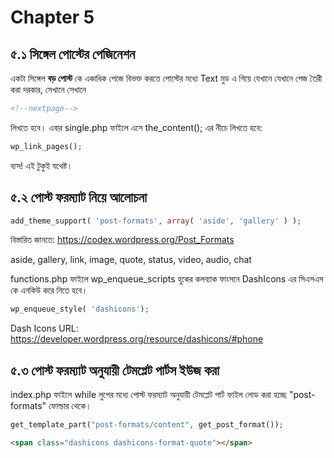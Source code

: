 # Chapter 5

## ৫.১ সিঙ্গেল পোস্টের পেজিনেশন

একটা সিঙ্গেল **বড় পোস্ট** কে একাধিক পেজে বিভক্ত করতে পোস্টের মধ্যে Text মুড এ গিয়ে যেখানে যেখানে পেজ তৈরী করা দরকার, সেখানে সেখানে
```html
<!--nextpage-->
```
লিখতে হবে। এবার single.php ফাইলে এসে the_content(); এর নীচে লিখতে হবে:

```php
wp_link_pages();
```

ব্যস! এই টুকুই যথেষ্ট।

## ৫.২ পোস্ট ফরম্যাট নিয়ে আলোচনা

```php
add_theme_support( 'post-formats', array( 'aside', 'gallery' ) );
```

বিস্তারিত জানতে: https://codex.wordpress.org/Post_Formats

aside, gallery, link, image, quote, status, video, audio, chat

functions.php ফাইলে wp_enqueue_scripts হুকের কলব্যাক ফাংসনে DashIcons এর সিএসএস কে এনকিউ করে নিতে হবে।

```php
wp_enqueue_style( 'dashicons');
```

Dash Icons URL: https://developer.wordpress.org/resource/dashicons/#phone

## ৫.৩ পোস্ট ফরম্যাট অনুযায়ী টেমপ্লেট পার্টস ইউজ করা

index.php ফাইলে while লুপের মধ্যে পোস্ট ফরম্যাট অনুযায়ী টেমপ্লেট পার্ট ফাইল লোড করা হচ্ছে "post-formats" ফোল্ডার থেকে।

```php
get_template_part("post-formats/content", get_post_format());
```
```html
<span class="dashicons dashicons-format-quote"></span>
```
